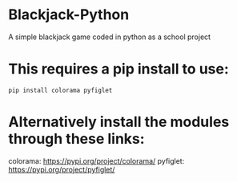 # Blackjack-Python
A simple blackjack game coded in python as a school project

# This requires a pip install to use:

```pip install colorama pyfiglet```

# Alternatively install the modules through these links:

colorama: https://pypi.org/project/colorama/
pyfiglet: https://pypi.org/project/pyfiglet/
